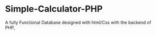 # Simple-Calculator-PHP
A fully Functional Database designed with html/Css with the backend of PHP,
